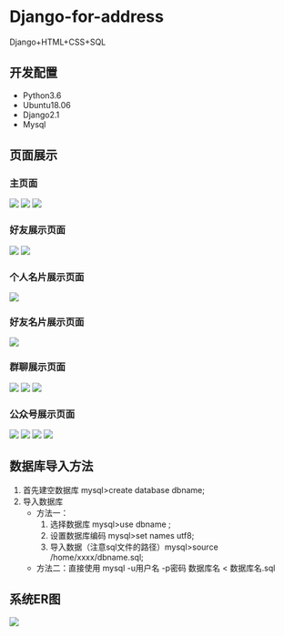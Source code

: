 # Django-for-address
Django+HTML+CSS+SQL

## 开发配置
+ Python3.6
+ Ubuntu18.06
+ Django2.1
+ Mysql

## 页面展示

### 主页面
![](ReadMePicture/1.png)
![](ReadMePicture/2.png)
![](ReadMePicture/3.png)

### 好友展示页面
![](ReadMePicture/4.png)
![](ReadMePicture/7.png)

### 个人名片展示页面
![](ReadMePicture/5.png)

### 好友名片展示页面
![](ReadMePicture/6.png)

### 群聊展示页面
![](ReadMePicture/8.png)
![](ReadMePicture/9.png)
![](ReadMePicture/10.png)

### 公众号展示页面
![](ReadMePicture/11.png)
![](ReadMePicture/12.png)
![](ReadMePicture/13.png)
![](ReadMePicture/14.png)

## 数据库导入方法
1. 首先建空数据库 mysql>create database dbname;
2. 导入数据库
    + 方法一：
        1. 选择数据库 mysql>use dbname ;
        2. 设置数据库编码 mysql>set names utf8;
        3. 导入数据（注意sql文件的路径）mysql>source /home/xxxx/dbname.sql;
    + 方法二：直接使用 mysql -u用户名 -p密码 数据库名 < 数据库名.sql

## 系统ER图
![](ReadMePicture/16.png)
